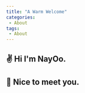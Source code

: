 ```yaml
---
title: "A Warm Welcome"
categories:
 - About
tags:
 - About
---
```


## ✌ Hi I'm NayOo.
## 🕺 Nice to meet you.
